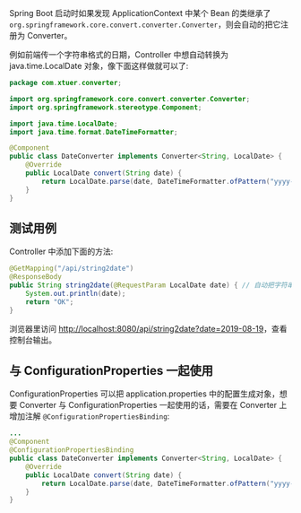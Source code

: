 Spring Boot 启动时如果发现 ApplicationContext 中某个 Bean 的类继承了 `org.springframework.core.convert.converter.Converter`，则会自动的把它注册为 Converter。

例如前端传一个字符串格式的日期，Controller 中想自动转换为 java.time.LocalDate 对象，像下面这样做就可以了:

```java
package com.xtuer.converter;

import org.springframework.core.convert.converter.Converter;
import org.springframework.stereotype.Component;

import java.time.LocalDate;
import java.time.format.DateTimeFormatter;

@Component
public class DateConverter implements Converter<String, LocalDate> {
    @Override
    public LocalDate convert(String date) {
        return LocalDate.parse(date, DateTimeFormatter.ofPattern("yyyy-MM-dd"));
    }
}
```

<!--more-->

## 测试用例

Controller 中添加下面的方法:

```java
@GetMapping("/api/string2date")
@ResponseBody
public String string2date(@RequestParam LocalDate date) { // 自动把字符串的日期转为了 LocalDate
    System.out.println(date);
    return "OK";
}
```

浏览器里访问 <http://localhost:8080/api/string2date?date=2019-08-19>，查看控制台输出。

## 与 ConfigurationProperties 一起使用

ConfigurationProperties 可以把 application.properties 中的配置生成对象，想要 Converter 与 ConfigurationProperties 一起使用的话，需要在 Converter 上增加注解 `@ConfigurationPropertiesBinding`:

```java
...
@Component
@ConfigurationPropertiesBinding
public class DateConverter implements Converter<String, LocalDate> {
    @Override
    public LocalDate convert(String date) {
        return LocalDate.parse(date, DateTimeFormatter.ofPattern("yyyy-MM-dd"));
    }
}
```

